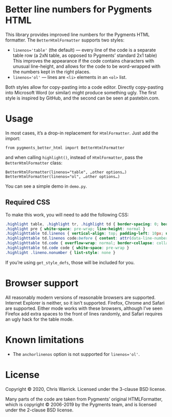 Better line numbers for Pygments HTML
=====================================

This library provides improved line numbers for the Pygments HTML formatter. The `BetterHtmlFormatter` supports two styles:

* `linenos='table'` (the default) — every line of the code is a separate table row (a 2xN table, as opposed to Pygments’ standard 2x1 table) This improves the appearance if the code contains characters with unusual line-height, and allows for the code to be word-wrapped with the numbers kept in the right places.
* `linenos='ol'` — lines are `<li>` elements in an `<ol>` list.

Both styles allow for copy-pasting into a code editor. Directly copy-pasting into Microsoft Word (or similar) might produce something ugly. The first style is inspired by GitHub, and the second can be seen at pastebin.com.

Usage
=====

In most cases, it’s a drop-in replacement for `HtmlFormatter`. Just add the import:

    from pygments_better_html import BetterHtmlFormatter

and when calling `highlight()`, instead of `HtmlFormatter`, pass the `BetterHtmlFormatter` class:

    BetterHtmlFormatter(linenos="table", …other options…)
    BetterHtmlFormatter(linenos="ol", …other options…)

You can see a simple demo in `demo.py`.

Required CSS
------------

To make this work, you will need to add the following CSS:

```css
.highlight table, .highlight tr, .highlight td { border-spacing: 0; border-collapse: collapse }
.highlight pre { white-space: pre-wrap; line-height: normal }
.highlighttable td.linenos { vertical-align: top; padding-left: 10px; user-select: none; -webkit-user-select: none }
.highlighttable td.linenos code:before { content: attr(data-line-number) }
.highlighttable td.code { overflow-wrap: normal; border-collapse: collapse }
.highlighttable td.code code { white-space: pre-wrap }
.highlight .lineno.nonumber { list-style: none }
```

If you’re using ``get_style_defs``, those will be included for you.

Browser support
===============

All reasonably modern versions of reasonable browsers are supported. Internet Explorer is neither, so it isn’t supported. Firefox, Chrome and Safari are supported. Either mode works with these browsers, although I’ve seen Firefox add extra spaces to the front of lines randomly, and Safari requires an ugly hack for the table mode.

Known limitations
=================

* The `anchorlinenos` option is not supported for `linenos='ol'`.

License
=======

Copyright © 2020, Chris Warrick. Licensed under the 3-clause BSD license.

Many parts of the code are taken from Pygments’ original HTMLFormatter, which is copyright © 2006-2019 by the Pygments team, and is licensed under the 2-clause BSD license.
